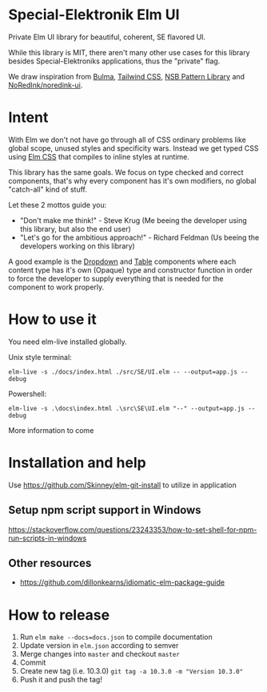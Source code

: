 # Special-Elektronik Elm UI

Private Elm UI library for beautiful, coherent, SE flavored UI.

While this library is MIT, there aren't many other use cases for this library besides Special-Elektroniks applications, thus the "private" flag.

We draw inspiration from [Bulma](https://bulma.io/), [Tailwind CSS](https://tailwindcss.com/), [NSB Pattern Library](https://youtu.be/yE9PKFI19RM?t=543) and [NoRedInk/noredink-ui](https://github.com/NoRedInk/noredink-ui).

# Intent

With Elm we don't not have go through all of CSS ordinary problems like global scope, unused styles and specificity wars. Instead we get typed CSS using [Elm CSS](https://package.elm-lang.org/packages/rtfeldman/elm-css/latest) that compiles to inline styles at runtime.

This library has the same goals. We focus on type checked and correct components, that's why every component has it's own modifiers, no global "catch-all" kind of stuff.

Let these 2 mottos guide you:

- "Don't make me think!" - Steve Krug (Me beeing the developer using this library, but also the end user)
- "Let's go for the ambitious approach!" - Richard Feldman (Us beeing the developers working on this library)

A good example is the [Dropdown](/SE-Framework-Dropdown) and [Table](/SE-Framework-Table) components where each content type has it's own (Opaque) type and constructor function in order to force the developer to supply everything that is needed for the component to work properly.

# How to use it

You need elm-live installed globally.

Unix style terminal:

`elm-live -s ./docs/index.html ./src/SE/UI.elm -- --output=app.js --debug`

Powershell:

`elm-live -s .\docs\index.html .\src\SE\UI.elm "--" --output=app.js --debug`

More information to come

# Installation and help

Use https://github.com/Skinney/elm-git-install to utilize in application

## Setup npm script support in Windows

https://stackoverflow.com/questions/23243353/how-to-set-shell-for-npm-run-scripts-in-windows

## Other resources

- https://github.com/dillonkearns/idiomatic-elm-package-guide

# How to release

1. Run `elm make --docs=docs.json` to compile documentation
2. Update version in `elm.json` according to semver
3. Merge changes into `master` and checkout `master`
4. Commit
5. Create new tag (i.e. 10.3.0) `git tag -a 10.3.0 -m "Version 10.3.0"`
6. Push it and push the tag!
